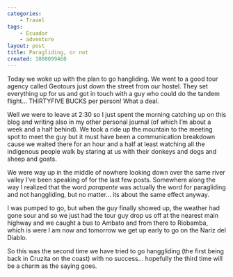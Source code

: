 ```yaml
---
categories:
    - Travel
tags:
    - Ecuador
    - adventure
layout: post
title: Paragliding, or not
created: 1080099460
---
```


Today we woke up with the plan to go hangliding.  We went to a good tour agency called Geotours just down the street from our hostel.  They set everything up for us and got in touch with a guy who could do the tandem flight... THIRTYFIVE BUCKS per person! What a deal.

<!--more-->

Well we were to leave at 2:30 so I just spent the morning catching up on this blog and writing also in my other personal journal (of which I’m about a week and a half behind). We took a ride up the mountain to the meeting spot to meet the guy but it must have been a communication breakdown cause we waited there for an hour and a half at least watching all the indigenous people walk by staring at us with their donkeys and dogs and sheep and goats.

We were way up in the middle of nowhere looking down over the same river valley I’ve been speaking of for the last few posts.  Somewhere along the way I realized that the word *parapente* was actually the word for paragliding and not hanggliding, but no matter... its about the same effect anyway.

I was pumped to go, but when the guy finally showed up, the weather had gone sour and so we just had the tour guy drop us off at the nearest main highway and we caught a bus to Ambato and from there to Riobamba, which is were I am now and tomorrow we get up early to go on the Nariz del Diablo.

So this was the second time we have tried to go hanggliding (the first being back in Cruzita on the coast) with no success... hopefully the third time will be a charm as the saying goes.
